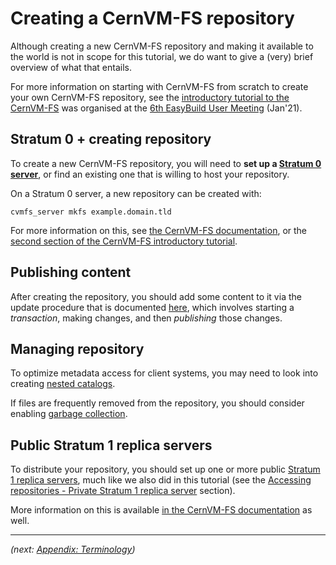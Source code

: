 # Creating a CernVM-FS repository

Although creating a new CernVM-FS repository and making it available to the world is not in scope for this
tutorial, we do want to give a (very) brief overview of what that entails.

For more information on starting with CernVM-FS from scratch to create your own CernVM-FS repository,
see the [introductory tutorial to the CernVM-FS](https://cvmfs-contrib.github.io/cvmfs-tutorial-2021)
was organised at the [6th EasyBuild User Meeting](https://easybuild.io/eum21) (Jan'21).

## Stratum 0 + creating repository

To create a new CernVM-FS repository, you will need to **set up a [Stratum 0 server](appendix/terminology.md#stratum0)**,
or find an existing one that is willing to host your repository.

On a Stratum 0 server, a new repository can be created with:

```{ .bash .copy }
cvmfs_server mkfs example.domain.tld
```

For more information on this, see [the CernVM-FS documentation](
https://cvmfs.readthedocs.io/en/stable/cpt-repo.html),
or the [second section of the CernVM-FS introductory tutorial](https://cvmfs-contrib.github.io/cvmfs-tutorial-2021/02_stratum0_client/).

## Publishing content

After creating the repository, you should add some content to it via the update procedure
that is documented [here](https://cvmfs.readthedocs.io/en/stable/cpt-repo.html#repository-update),
which involves starting a *transaction*, making changes, and then *publishing* those changes.

## Managing repository

To optimize metadata access for client systems, you may need to look into creating [nested catalogs](
https://cvmfs.readthedocs.io/en/stable/cpt-repo.html#managing-nested-catalogs).

If files are frequently removed from the repository, you should consider enabling [garbage
collection](https://cvmfs.readthedocs.io/en/stable/cpt-repo.html#repository-garbage-collection).

## Public Stratum 1 replica servers

To distribute your repository, you should set up one or more public [Stratum 1 replica
servers](appendix/terminology.md#stratum1), much like we also did in this tutorial (see the
[Accessing repositories - Private Stratum 1 replica server](access/stratum1.md) section).

More information on this is available [in the CernVM-FS documentation](https://cvmfs.readthedocs.io/en/stable/cpt-replica.html) as well.

---

*(next: [Appendix: Terminology](appendix/terminology.md))*

